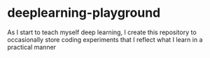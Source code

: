 # deeplearning-playground
As I start to teach myself deep learning, I create this repository to occasionally store coding experiments that I reflect what I learn in a practical manner 

